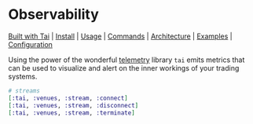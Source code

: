 # Observability

[Built with Tai](./BUILT_WITH_TAI.md) | [Install](../README.md#install) | [Usage](../README.md#usage) | [Commands](./COMMANDS.md) | [Architecture](./ARCHITECTURE.md) | [Examples](../apps/examples/README.md) | [Configuration](./CONFIGURATION.md)

Using the power of the wonderful [telemetry](https://elixirschool.com/blog/instrumenting-phoenix-with-telemetry-part-one/)
library `tai` emits metrics that can be used to visualize and alert on the
inner workings of your trading systems.

```elixir
# streams
[:tai, :venues, :stream, :connect]
[:tai, :venues, :stream, :disconnect]
[:tai, :venues, :stream, :terminate]
```
